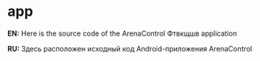 # app

**EN:** Here is the source code of the ArenaControl Фтвкщшв application

**RU:** Здесь расположен исходный код Android-приложения ArenaControl
